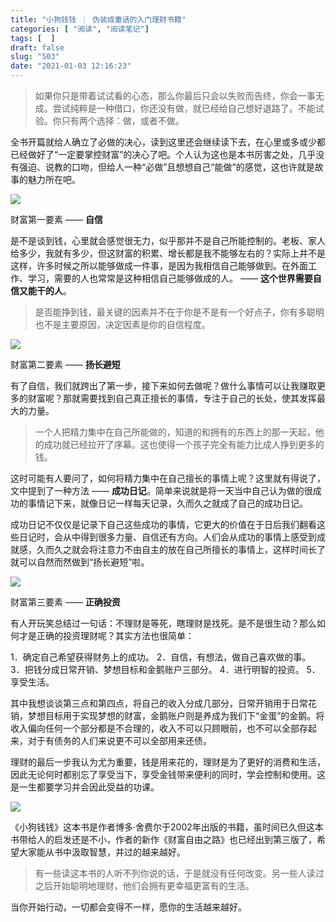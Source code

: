 ```yaml
---
title: "小狗钱钱 ｜ 伪装成童话的入门理财书籍"
categories: [ "阅读", "阅读笔记"]
tags: [  ]
draft: false
slug: "503"
date: "2021-01-03 12:16:23"
---
```



> 如果你只是带着试试看的心态，那么你最后只会以失败而告终，你会一事无成。尝试纯粹是一种借口，你还没有做，就已经给自己想好退路了。不能试验。你只有两个选择：做，或者不做。

全书开篇就给人确立了必做的决心，读到这里还会继续读下去，在心里或多或少都已经做好了“一定要掌控财富”的决心了吧。个人认为这也是本书厉害之处，几乎没有强迫、说教的口吻，但给人一种“必做”且想想自己“能做”的感觉，这也许就是故事的魅力所在吧。

![](https://imagehost-cdn.frytea.com/images/2021/01/03/20210103121338b0f408a8dab3a4aa.png)

财富第一要素 —— **自信**

是不是谈到钱，心里就会感觉很无力，似乎那并不是自己所能控制的。老板、家人给多少，我就有多少，但这财富的积累、增长都是我不能够左右的？实际上并不是这样，许多时候之所以能够做成一件事，是因为我相信自己能够做到。在外面工作、学习，需要的人也常常是这种相信自己能够做成的人。 —— **这个世界需要自信又能干的人**。

> 是否能挣到钱，最关键的因素并不在于你是不是有一个好点子，你有多聪明也不是主要原因，决定因素是你的自信程度。

![](https://imagehost-cdn.frytea.com/images/2021/01/03/20210103121423757d77b694d489f3.png)

财富第二要素 —— **扬长避短**

有了自信，我们就跨出了第一步，接下来如何去做呢？做什么事情可以让我赚取更多的财富呢？那就需要找到自己真正擅长的事情，专注于自己的长处，使其发挥最大的力量。

> 一个人把精力集中在自己所能做的，知道的和拥有的东西上的那一天起，他的成功就已经拉开了序幕。这也使得一个孩子完全有能力比成人挣到更多的钱。

这时可能有人要问了，如何将精力集中在自己擅长的事情上呢？这里就有得说了，文中提到了一种方法 —— **成功日记**。简单来说就是将一天当中自己认为做的很成功的事情记下来，就像日记一样每天记录，久而久之就成了自己的成功日记。

成功日记不仅仅是记录下自己这些成功的事情，它更大的价值在于日后我们翻看这些日记时，会从中得到很多力量、自信还有方向。人们会从成功的事情上感受到成就感，久而久之就会将注意力不由自主的放在自己所擅长的事情上，这样时间长了就可以自然而然做到“扬长避短”啦。

![](https://imagehost-cdn.frytea.com/images/2021/01/03/20210103121444325d976d49c81a66.png)

财富第三要素 —— **正确投资**

有人开玩笑总结过一句话：不理财是等死，瞎理财是找死。是不是很生动？那么如何才是正确的投资理财呢？其实方法也很简单：

1．确定自己希望获得财务上的成功。
2．自信，有想法，做自己喜欢做的事。
3．把钱分成日常开销、梦想目标和金鹅账户三部分。
4．进行明智的投资。
5．享受生活。

其中我想谈谈第三点和第四点，将自己的收入分成几部分，日常开销用于日常花销，梦想目标用于实现梦想的财富，金鹅账户则是养成为我们下“金蛋”的金鹅。将收入偏向任何一个部分都是不合理的，收入不可以只顾眼前，也不可以全部存起来，对于有债务的人们来说更不可以全部用来还债。

理财的最后一步我认为尤为重要，钱是用来花的，理财是为了更好的消费和生活，因此无论何时都别忘了享受当下，享受金钱带来便利的同时，学会控制和使用。这是一生都要学习并会因此受益的功课。

![](https://imagehost-cdn.frytea.com/images/2021/01/03/20210103121530c7772db8bcf8ba30.png)

《小狗钱钱》这本书是作者博多·舍费尔于2002年出版的书籍，虽时间已久但这本书带给人的启发还是不小，作者的新作《财富自由之路》也已经出到第三版了，希望大家能从书中汲取智慧，并过的越来越好。

> 有一些读这本书的人听不列你说的话，于是就没有任何改变。另一些人读过之后开始聪明地理财，他们会拥有更幸福更富有的生活。

当你开始行动，一切都会变得不一样，愿你的生活越来越好。